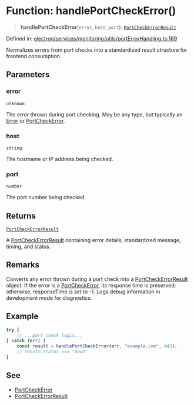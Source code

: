 # Function: handlePortCheckError()

> **handlePortCheckError**(`error`, `host`, `port`): [`PortCheckErrorResult`](../interfaces/PortCheckErrorResult.md)

Defined in: [electron/services/monitoring/utils/portErrorHandling.ts:169](https://github.com/Nick2bad4u/Uptime-Watcher/blob/main/electron/services/monitoring/utils/portErrorHandling.ts#L169)

Normalizes errors from port checks into a standardized result structure for
frontend consumption.

## Parameters

### error

`unknown`

The error thrown during port checking. May be any type, but
  typically an [Error](https://developer.mozilla.org/docs/Web/JavaScript/Reference/Global_Objects/Error) or [PortCheckError](../classes/PortCheckError.md).

### host

`string`

The hostname or IP address being checked.

### port

`number`

The port number being checked.

## Returns

[`PortCheckErrorResult`](../interfaces/PortCheckErrorResult.md)

A [PortCheckErrorResult](../interfaces/PortCheckErrorResult.md) containing error details, standardized
  message, timing, and status.

## Remarks

Converts any error thrown during a port check into a
[PortCheckErrorResult](../interfaces/PortCheckErrorResult.md) object. If the error is a [PortCheckError](../classes/PortCheckError.md),
its response time is preserved; otherwise, responseTime is set to -1. Logs
debug information in development mode for diagnostics.

## Example

```typescript
try {
    // ...port check logic...
} catch (err) {
    const result = handlePortCheckError(err, "example.com", 443);
    // result.status === "down"
}
```

## See

 - [PortCheckError](../classes/PortCheckError.md)
 - [PortCheckErrorResult](../interfaces/PortCheckErrorResult.md)
